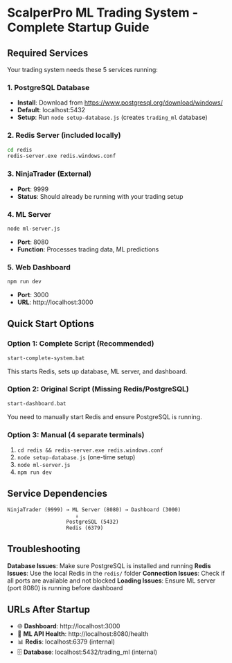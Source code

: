 # ScalperPro ML Trading System - Complete Startup Guide

## Required Services

Your trading system needs these 5 services running:

### 1. PostgreSQL Database
- **Install**: Download from https://www.postgresql.org/download/windows/
- **Default**: localhost:5432
- **Setup**: Run `node setup-database.js` (creates `trading_ml` database)

### 2. Redis Server (included locally)
```bash
cd redis
redis-server.exe redis.windows.conf
```

### 3. NinjaTrader (External)
- **Port**: 9999
- **Status**: Should already be running with your trading setup

### 4. ML Server
```bash
node ml-server.js
```
- **Port**: 8080
- **Function**: Processes trading data, ML predictions

### 5. Web Dashboard
```bash
npm run dev
```
- **Port**: 3000
- **URL**: http://localhost:3000

## Quick Start Options

### Option 1: Complete Script (Recommended)
```bash
start-complete-system.bat
```
This starts Redis, sets up database, ML server, and dashboard.

### Option 2: Original Script (Missing Redis/PostgreSQL)
```bash
start-dashboard.bat
```
You need to manually start Redis and ensure PostgreSQL is running.

### Option 3: Manual (4 separate terminals)
1. `cd redis && redis-server.exe redis.windows.conf`
2. `node setup-database.js` (one-time setup)
3. `node ml-server.js`
4. `npm run dev`

## Service Dependencies

```
NinjaTrader (9999) → ML Server (8080) → Dashboard (3000)
                      ↓
                   PostgreSQL (5432)
                   Redis (6379)
```

## Troubleshooting

**Database Issues**: Make sure PostgreSQL is installed and running
**Redis Issues**: Use the local Redis in the `redis/` folder
**Connection Issues**: Check if all ports are available and not blocked
**Loading Issues**: Ensure ML server (port 8080) is running before dashboard

## URLs After Startup

- 🌐 **Dashboard**: http://localhost:3000
- 📡 **ML API Health**: http://localhost:8080/health
- 📊 **Redis**: localhost:6379 (internal)
- 🗄️ **Database**: localhost:5432/trading_ml (internal) 